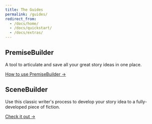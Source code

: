 ```yaml
---
title: The Guides
permalink: /guides/
redirect_from:
  - /docs/home/
  - /docs/quickstart/
  - /docs/extras/
---
```


<!-- <section class="intro">
  <div class="grid">
    <div class="unit whole center-on-mobiles">
      <p class="first">The Guides</p>
    </div>
  </div>
</section> -->
<section class="features">
  <div class="grid">
    <div class="unit half">
      <h2>PremiseBuilder</h2>
      <p>
        A tool to articulate and save all your great story ideas in one place.
      </p>
      <a href="{{ 'guides/PremiseBuilder/' | absolute_url }}">How to use PremiseBuilder &rarr;</a>
    </div>
    <!-- <div class="unit one-third">
      <h2>CharacterCreator</h2>
      <p>Start with a  sketch and develop your characters more deeper anywhere.</p>
      <a href="{{ 'guides/CharacterCreator/' | relative_url }}">CharacterCreator guide &rarr;</a>
    </div> -->
    <div class="unit half">
      <h2>SceneBuilder</h2>
      <p>
        Use this classic writer's process to develop your story idea to a fully-developed piece of fiction.
      </p>
      <a href="{{ 'guides/SceneBuilder/' | relative_url }}">Check it out &rarr;</a>
    </div>
    <div class="clear"></div>
  </div>
</section>

